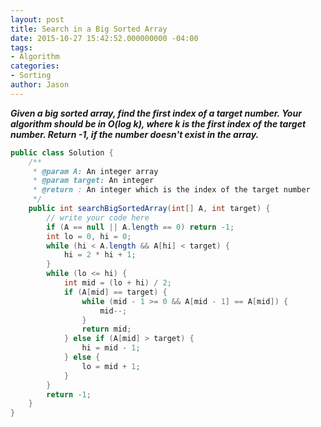 ```yaml
---
layout: post
title: Search in a Big Sorted Array
date: 2015-10-27 15:42:52.000000000 -04:00
tags:
- Algorithm
categories:
- Sorting
author: Jason
---
```

<p><strong><em>Given a big sorted array, find the first index of a target number. Your algorithm should be in O(log k), where k is the first index of the target number. Return -1, if the number doesn't exist in the array.</em></strong></p>


``` java
public class Solution {
    /**
     * @param A: An integer array
     * @param target: An integer
     * @return : An integer which is the index of the target number
     */
    public int searchBigSortedArray(int[] A, int target) {
        // write your code here
        if (A == null || A.length == 0) return -1;
        int lo = 0, hi = 0;
        while (hi < A.length && A[hi] < target) {
            hi = 2 * hi + 1;
        }
        while (lo <= hi) {
            int mid = (lo + hi) / 2;
            if (A[mid] == target) {
                while (mid - 1 >= 0 && A[mid - 1] == A[mid]) {
                    mid--;
                }
                return mid;
            } else if (A[mid] > target) {
                hi = mid - 1;
            } else {
                lo = mid + 1;
            }
        }
        return -1;
    }
}
```
